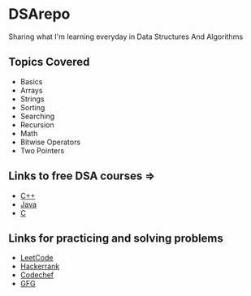 # DSArepo
Sharing what I'm learning everyday in Data Structures And Algorithms
## Topics Covered 
- Basics
- Arrays
- Strings 
- Sorting
- Searching
- Recursion
- Math
- Bitwise Operators
- Two Pointers 




##  Links to free DSA courses => 
- [C++](https://www.youtube.com/watch?v=WQoB2z67hvY&list=PLDzeHZWIZsTryvtXdMr6rPh4IDexB5NIA)
- [Java](https://www.youtube.com/watch?v=rZ41y93P2Qo&list=PL9gnSGHSqcnr_DxHsP7AW9ftq0AtAyYqJ)
- [C](https://www.youtube.com/watch?v=5_5oE5lgrhw&list=PLu0W_9lII9ahIappRPN0MCAgtOu3lQjQi)


## Links for practicing and solving problems 
- [LeetCode](https://leetcode.com/problemset/all/)
- [Hackerrank](https://www.hackerrank.com/skills-directory/problem_solving_basic)
- [Codechef](https://www.codechef.com/)
- [GFG](https://www.geeksforgeeks.org/)
